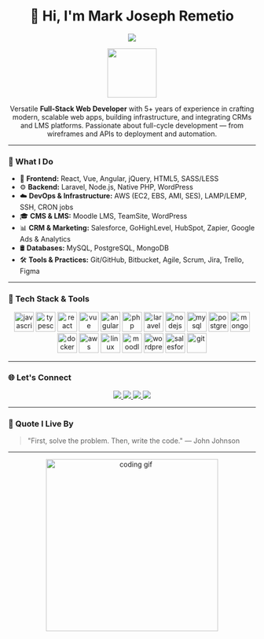 <h1 align="center">👋 Hi, I'm Mark Joseph Remetio</h1>

<p align="center">
  <img src="https://readme-typing-svg.herokuapp.com/?lines=Full-Stack%20Web%20Developer;Server%20Infrastructure%20Specialist;LMS%20&%20CMS%20Expert;Marketing%20Automation%20Engineer;Open%20to%20Freelance%20Projects!&center=true&width=800&height=45" />
</p>

<p align="center">
  <img src="https://media.giphy.com/media/o0vwzuFwCGAFO/giphy.gif" width="100" />
</p>

<p align="center">
Versatile <strong>Full-Stack Web Developer</strong> with 5+ years of experience in crafting modern, scalable web apps, building infrastructure, and integrating CRMs and LMS platforms. Passionate about full-cycle development — from wireframes and APIs to deployment and automation.
</p>

---

### 🚀 What I Do

- 🔧 **Frontend:** React, Vue, Angular, jQuery, HTML5, SASS/LESS  
- ⚙️ **Backend:** Laravel, Node.js, Native PHP, WordPress  
- ☁️ **DevOps & Infrastructure:** AWS (EC2, EBS, AMI, SES), LAMP/LEMP, SSH, CRON jobs  
- 🎓 **CMS & LMS:** Moodle LMS, TeamSite, WordPress  
- 📊 **CRM & Marketing:** Salesforce, GoHighLevel, HubSpot, Zapier, Google Ads & Analytics  
- 🛢 **Databases:** MySQL, PostgreSQL, MongoDB  
- 🛠 **Tools & Practices:** Git/GitHub, Bitbucket, Agile, Scrum, Jira, Trello, Figma

---

### 🧠 Tech Stack & Tools

<div align="center">
  <img src="https://cdn.jsdelivr.net/gh/devicons/devicon/icons/javascript/javascript-original.svg" height="40" alt="javascript" />
  <img src="https://cdn.jsdelivr.net/gh/devicons/devicon/icons/typescript/typescript-original.svg" height="40" alt="typescript" />
  <img src="https://cdn.jsdelivr.net/gh/devicons/devicon/icons/react/react-original.svg" height="40" alt="react" />
  <img src="https://cdn.jsdelivr.net/gh/devicons/devicon/icons/vuejs/vuejs-original.svg" height="40" alt="vue" />
  <img src="https://cdn.jsdelivr.net/gh/devicons/devicon/icons/angularjs/angularjs-original.svg" height="40" alt="angular" />
  <img src="https://cdn.jsdelivr.net/gh/devicons/devicon/icons/php/php-original.svg" height="40" alt="php" />
  <img src="https://cdn.jsdelivr.net/gh/devicons/devicon/icons/laravel/laravel-plain.svg" height="40" alt="laravel" />
  <img src="https://cdn.jsdelivr.net/gh/devicons/devicon/icons/nodejs/nodejs-original.svg" height="40" alt="nodejs" />
  <img src="https://cdn.jsdelivr.net/gh/devicons/devicon/icons/mysql/mysql-original.svg" height="40" alt="mysql" />
  <img src="https://cdn.jsdelivr.net/gh/devicons/devicon/icons/postgresql/postgresql-original.svg" height="40" alt="postgresql" />
  <img src="https://cdn.jsdelivr.net/gh/devicons/devicon/icons/mongodb/mongodb-original.svg" height="40" alt="mongodb" />
  <img src="https://cdn.jsdelivr.net/gh/devicons/devicon/icons/docker/docker-original.svg" height="40" alt="docker" />
  <img src="https://cdn.jsdelivr.net/gh/devicons/devicon/icons/amazonwebservices/amazonwebservices-original.svg" height="40" alt="aws" />
  <img src="https://cdn.jsdelivr.net/gh/devicons/devicon/icons/linux/linux-original.svg" height="40" alt="linux" />
  <img src="https://cdn.jsdelivr.net/gh/devicons/devicon/icons/moodle/moodle-original.svg" height="40" alt="moodle" />
  <img src="https://cdn.jsdelivr.net/gh/devicons/devicon/icons/wordpress/wordpress-original.svg" height="40" alt="wordpress" />
  <img src="https://cdn.jsdelivr.net/gh/devicons/devicon/icons/salesforce/salesforce-original.svg" height="40" alt="salesforce" />
  <img src="https://cdn.jsdelivr.net/gh/devicons/devicon/icons/git/git-original.svg" height="40" alt="git" />
</div>

---

### 🌐 Let's Connect

<div align="center">
  <a href="https://www.linkedin.com/in/mark-joseph-remetio-11b58a18a/" target="_blank">
    <img src="https://img.shields.io/badge/LinkedIn-%230077B5?style=for-the-badge&logo=linkedin&logoColor=white" />
  </a>
  <a href="mailto:mj.remetio001@gmail.com">
    <img src="https://img.shields.io/badge/Gmail-D14836?style=for-the-badge&logo=gmail&logoColor=white" />
  </a>
  <a href="https://web.facebook.com/remetiomj" target="_blank">
    <img src="https://img.shields.io/badge/Facebook-%231877F2?style=for-the-badge&logo=facebook&logoColor=white" />
  </a>
  <a href="https://www.instagram.com/" target="_blank">
    <img src="https://img.shields.io/badge/Instagram-%23E4405F?style=for-the-badge&logo=instagram&logoColor=white" />
  </a>
</div>

---

### 💬 Quote I Live By

> "First, solve the problem. Then, write the code." — John Johnson

---

<p align="center">
  <img src="https://raw.githubusercontent.com/abhisheknaiidu/abhisheknaiidu/master/code.gif" width="350" alt="coding gif"/>
</p>
